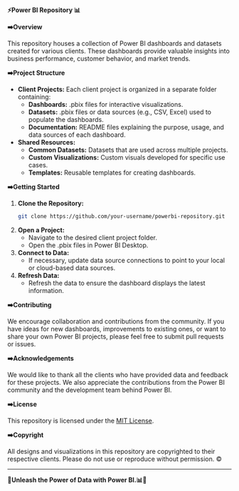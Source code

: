 **⚡Power BI Repository 📊**

**➡️Overview**

This repository houses a collection of Power BI dashboards and datasets created for various clients. These dashboards provide valuable insights into business performance, customer behavior, and market trends.

**➡️Project Structure**

* **Client Projects:** Each client project is organized in a separate folder containing:
  * **Dashboards:** .pbix files for interactive visualizations.
  * **Datasets:** .pbix files or data sources (e.g., CSV, Excel) used to populate the dashboards.
  * **Documentation:** README files explaining the purpose, usage, and data sources of each dashboard.
* **Shared Resources:**
  * **Common Datasets:** Datasets that are used across multiple projects.
  * **Custom Visualizations:** Custom visuals developed for specific use cases.
  * **Templates:** Reusable templates for creating dashboards.

**➡️Getting Started**

1. **Clone the Repository:**
   ```bash
   git clone https://github.com/your-username/powerbi-repository.git
   ```
2. **Open a Project:**
   * Navigate to the desired client project folder.
   * Open the .pbix files in Power BI Desktop.
3. **Connect to Data:**
   * If necessary, update data source connections to point to your local or cloud-based data sources.
4. **Refresh Data:**
   * Refresh the data to ensure the dashboard displays the latest information.

**➡️Contributing**

We encourage collaboration and contributions from the community. If you have ideas for new dashboards, improvements to existing ones, or want to share your own Power BI projects, please feel free to submit pull requests or issues.

**➡️Acknowledgements**

We would like to thank all the clients who have provided data and feedback for these projects. We also appreciate the contributions from the Power BI community and the development team behind Power BI.

**➡️License**

This repository is licensed under the [MIT License](https://opensource.org/licenses/MIT).

**➡️Copyright**

All designs and visualizations in this repository are copyrighted to their respective clients. Please do not use or reproduce without permission. ©️

---

**📍Unleash the Power of Data with Power BI.📊🚀**
